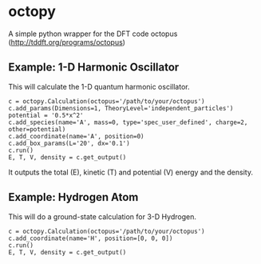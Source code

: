 octopy
======

A simple python wrapper for the DFT code octopus (http://tddft.org/programs/octopus)


Example: 1-D Harmonic Oscillator
--------------------------------

This will calculate the 1-D quantum harmonic oscillator.

    c = octopy.Calculation(octopus='/path/to/your/octopus')
    c.add_params(Dimensions=1, TheoryLevel='independent_particles')
    potential = '0.5*x^2'
    c.add_species(name='A', mass=0, type='spec_user_defined', charge=2, other=potential)
    c.add_coordinate(name='A', position=0)
    c.add_box_params(L='20', dx='0.1')
    c.run()
    E, T, V, density = c.get_output()

It outputs the total (E), kinetic (T) and potential (V) energy and the density.

Example: Hydrogen Atom
----------------------

This will do a ground-state calculation for 3-D Hydrogen.

    c = octopy.Calculation(octopus='/path/to/your/octopus')
    c.add_coordinate(name='H', position=[0, 0, 0])
    c.run()
    E, T, V, density = c.get_output()
